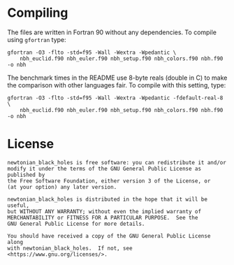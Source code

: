 # Compiling
The files are written in Fortran 90 without any dependencies. To compile using
`gfortran` type:
```
gfortran -O3 -flto -std=f95 -Wall -Wextra -Wpedantic \
    nbh_euclid.f90 nbh_euler.f90 nbh_setup.f90 nbh_colors.f90 nbh.f90 -o nbh
```
The benchmark times in the README use 8-byte reals (double in C) to make the
comparison with other languages fair. To compile with this setting, type:
```
gfortran -O3 -flto -std=f95 -Wall -Wextra -Wpedantic -fdefault-real-8 \
    nbh_euclid.f90 nbh_euler.f90 nbh_setup.f90 nbh_colors.f90 nbh.f90 -o nbh
```

# License
    newtonian_black_holes is free software: you can redistribute it and/or
    modify it under the terms of the GNU General Public License as published by
    the Free Software Foundation, either version 3 of the License, or
    (at your option) any later version.

    newtonian_black_holes is distributed in the hope that it will be useful,
    but WITHOUT ANY WARRANTY; without even the implied warranty of
    MERCHANTABILITY or FITNESS FOR A PARTICULAR PURPOSE.  See the
    GNU General Public License for more details.

    You should have received a copy of the GNU General Public License along
    with newtonian_black_holes.  If not, see <https://www.gnu.org/licenses/>.
